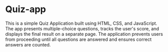 # Quiz-app
This is a simple Quiz Application built using HTML, CSS, and JavaScript. The app presents multiple-choice questions, tracks the user's score, and displays the final result on a separate page. The application prevents users from proceeding until all questions are answered and ensures correct answers are counted.
